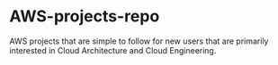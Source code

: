 # AWS-projects-repo
AWS projects that are simple to follow for new users that are primarily interested in Cloud Architecture and Cloud Engineering.
